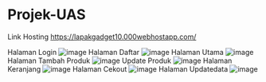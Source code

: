 # Projek-UAS
Link Hosting https://lapakgadget10.000webhostapp.com/

Halaman Login
![image](https://github.com/Fandiy306/Projek-UAS/assets/132991574/5062ca8b-d23e-4dbe-9a2f-843c85c81fc9)
Halaman Daftar
![image](https://github.com/Fandiy306/Projek-UAS/assets/132991574/a2ffda22-4fc2-4170-8a3b-e17bf7535f12)
Halaman Utama 
![image](https://github.com/Fandiy306/Projek-UAS/assets/132991574/2e5ab74c-c69e-4412-9a51-017901139a36)
Halaman Tambah Produk
![image](https://github.com/Fandiy306/Projek-UAS/assets/132991574/05003d2a-2268-4441-9576-21f44cd139ec)
Update Produk 
![image](https://github.com/Fandiy306/Projek-UAS/assets/132991574/e3566770-982d-497d-a612-2882241b9ab3)
Halaman Keranjang
![image](https://github.com/Fandiy306/Projek-UAS/assets/132991574/f83f8794-cd71-44bc-a08a-e60e125ba1b0)
Halaman Cekout
![image](https://github.com/Fandiy306/Projek-UAS/assets/132991574/582eaa03-8ad1-4aa9-978a-a5e98cd1229d)
Halaman Updatedata
![image](https://github.com/Fandiy306/Projek-UAS/assets/132991574/4eb84c18-f6ad-4573-abb6-39e439b03c76)

